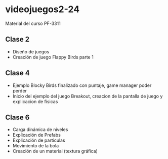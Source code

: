# videojuegos2-24
Material del curso PF-3311

## Clase 2
- Diseño de juegos
- Creación de juego Flappy Birds parte 1

## Clase 4
- Ejemplo Blocky Birds finalizado con puntaje, game manager poder perder
- Inicio del ejemplo del juego Breakout, creacion de la pantalla de juego y explicacion de fisicas

## Clase 6

- Carga dinámica de niveles
- Explicación de Prefabs
- Explicación de partículas
- Movimiento de la bola
- Creación de un material (textura gráfica)

